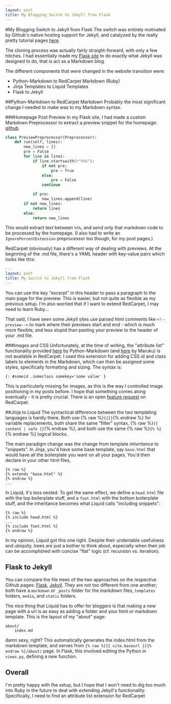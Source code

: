 ```yaml
---
layout: post
title: My Blogging Switch to Jekyll from Flask
---
```


#My Blogging Switch to Jekyll from Flask
The switch was entirely motivated by Github's native hosting support for Jekyll, and catalyzed by the really pretty tutorial pages [here][1].

The cloning process was actually fairly straight-forward, with only a few hitches. I had essentially made my [Flask site][2] to do exactly what Jekyll was designed to do, that is act as a Markdown blog.

The different components that were changed in the website transition were:

* Python-Markdown to RedCarpet Markdown (Ruby)
* Jinja Templates to Liquid Templates
* Flask to Jekyll

##Python-Markdown to RedCarpet Markdown
Probably the most significant change I needed to make was to my Markdown syntax.

###Homepage Post Preview
In my Flask site, I had made a custom Markdown Preprocessor to extract a preview snippet for the homepage: [github](https://github.com/jameh/biscuitsandtea/mysite/views.py#15)

```python
class PreviewPreprocessor(Preprocessor):
    def run(self, lines):
        new_lines = []
        pre = False
        for line in lines:
            if line.startswith(r"%%%"):
                if not pre:
                    pre = True
                else:
                    pre = False
                continue

            if pre:
                new_lines.append(line)
        if not new_lines:
            return lines
        else:
            return new_lines
```

This would extract text between `%%%`, and send only that markdown code to be processed by the homepage. (I also had to write an `IgnorePercentExtension` preprocessor too though, for my post pages.)

RedCarpet (obviously) has a different way of dealing with previews. At the beginning of the .md file, there's a YAML header with key-value pairs which looks like this:

```yaml
---
layout: post
title: My Switch to Jekyll from Flask
---
```

You can use the key "excerpt" in this header to pass a paragraph to the main page for the preview. This is easier, but not quite as flexible as my previous setup. I'm also worried that if I want to extend RedCarpet, I may need to learn Ruby...

That said, I have seen some Jekyll sites use parsed html comments like `<!--preview-->` to mark where their previews start and end - which is much more flexible, and less stupid than pasting your preview to the header of your .md file.

###Images and CSS
Unfortunately, at the time of writing, the "attribute list" functionality provided [here][4] by Python-Markdown (and [here][5] by Maruku) is not available in RedCarpet. I used this extension for adding CSS id and class labels to elements in the Markdown, which can then be assigned some styles, specifically formatting and sizing. The syntax is:

```
{: #someid .someclass somekey='some value' }
```


This is particularly missing for images, as this is the way I controlled image positioning in my posts before. I hope that something comes along eventually - it is pretty crucial. There is an open [feature request][6] on RedCarpet.

##Jinja to Liquid
The syntactical difference between the two templating languages is hardly there. Both use {% raw %}`{{}}`{% endraw %} for variable replacements, both share the same "filter" syntax, {% raw %}`{{ content | safe }}`{% endraw %}, and both use the same {% raw %}`{% %}`{% endraw %} logical blocks.

The main paradigm change was the change from template *inheritance* to "snippets". In Jinja, you'd have some base template, say `base.html` that would have all the boilerplate you want on all your pages. You'd then declare in your other html files,

```jinja
{% raw %}
{% extends "base.html" %}
{% endraw %}
...
```

In Liquid, it's less nested. To get the same effect, we define a `head.html` file with the top boilerplate stuff, and a `foot.html` with the bottom boilerplate stuff, and the inheritance becomes what Liquid calls "including snippets":

```jinja
{% raw %}
{% include head.html %}
...
{% include foot.html %}
{% endraw %}
```

In my opinion, Liquid got this one right. Despite their undeniable usefulness and ubiquity, trees are just a bother to think about, especially when their job can be accomplished with concise "flat" logic (cf. recursion vs. iteration).

## Flask to Jekyll
You can compare the file trees of the two approaches on the respective Github pages: [Flask][2], [Jekyll][3]. They are not too different from one another; both have a ``markdown`` or ``_posts`` folder for the markdown files, ``templates`` folders, ``media``, and ``static`` folders.

The nice thing that Liquid has to offer for bloggers is that making a new page with a url is as easy as adding a folder and your html or markdown template. This is the layout of my "about" page:

```
about/
    index.md
```

damn sexy, right? This automatically generates the index.html from the markdown template, and serves from ``{% raw %}{{ site.baseurl }}{% endraw %}/about/`` page. In Flask, this involved editing the Python in ``views.py``, defining a new function.

## Overall
I'm pretty happy with the setup, but I hope that I won't need to dig too much into Ruby in the future to deal with extending Jekyll's functionality. Specifically, I need to find an attribute list extension for RedCarpet

[1]: https://jekyllrb.com/docs/home
[2]: https://github.com/jameh/biscuitsandtea
[3]: https://github.com/jameh/jameh.github.io
[4]: http://pythonhosted.org/Markdown/extensions/attr_list.html
[5]: http://maruku.rubyforge.org/proposal.html#attribute_lists
[6]: https://github.com/vmg/redcarpet/issues/306
